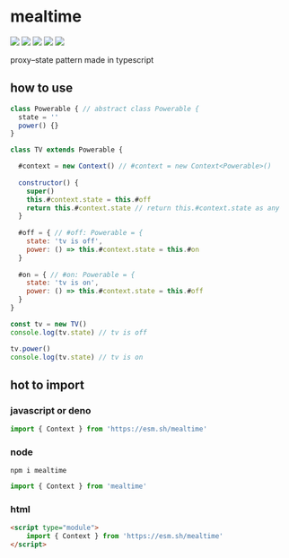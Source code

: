 # mealtime
[![](https://badgen.net/packagephobia/install/mealtime?icon=npm&label&color=black&scale=1.3)](https://www.npmjs.com/package/mealtime) [![](https://badgen.net/npm/types/tslib?icon=typescript&label&color=black&scale=1.3)](https://github.com/domrally/mealtime/blob/main/code/context.d.ts) [![](https://badgen.net/github/status/domrally/mealtime?icon=github&label&color=black&scale=1.3)](https://github.com/domrally/mealtime/actions) [![](https://badgen.net/badge/license/Fair?color=grey&scale=1.3)](https://github.com/domrally/mealtime/blob/main/LICENSE) [![](https://badgen.net/github/tag/domrally/mealtime?icon=git&label&color=grey&scale=1.3)](https://github.com/domrally/mealtime/releases)

proxy–state pattern made in typescript

## how to use
```js
class Powerable { // abstract class Powerable {
  state = ''
  power() {}
}

class TV extends Powerable {

  #context = new Context() // #context = new Context<Powerable>()
  
  constructor() {
    super()
    this.#context.state = this.#off
    return this.#context.state // return this.#context.state as any
  }
  
  #off = { // #off: Powerable = {
    state: 'tv is off',
    power: () => this.#context.state = this.#on
  }
  
  #on = { // #on: Powerable = {
    state: 'tv is on',
    power: () => this.#context.state = this.#off
  }
}

const tv = new TV()
console.log(tv.state) // tv is off

tv.power()
console.log(tv.state) // tv is on
```
## hot to import
### javascript or deno
```js
import { Context } from 'https://esm.sh/mealtime'
```
### node
```
npm i mealtime
```
```js
import { Context } from 'mealtime'
```
### html
```html
<script type="module">
    import { Context } from 'https://esm.sh/mealtime'	
</script>
```
